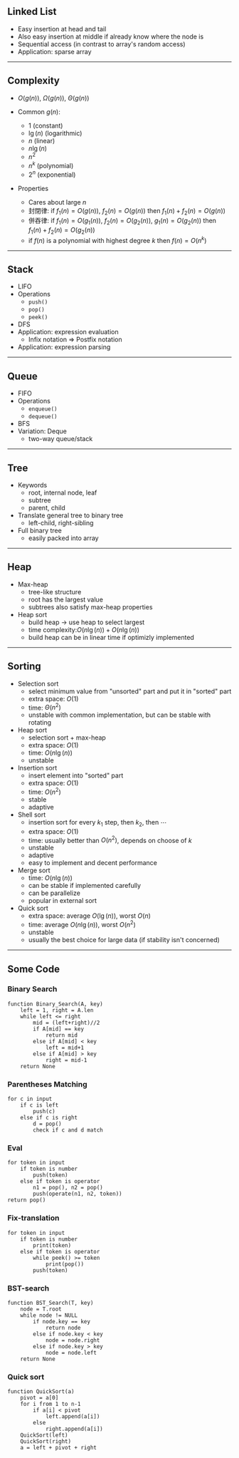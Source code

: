## Linked List

- Easy insertion at head and tail
- Also easy insertion at middle if already know where the node is
- Sequential access (in contrast to array's random access)
- Application: sparse array

---

## Complexity

- $O(g(n))$, $\Omega(g(n))$, $\Theta(g(n))$ 
- Common $g(n)$:
  - $1$ (constant)
  - $\lg(n)$ (logarithmic)
  - $n$ (linear)
  - $n\lg(n)$
  - $n^2$
  - $n^k$ (polynomial)
  - $2^n$ (exponential)

- Properties
  - Cares about large $n$
  - 封閉律: if $f_1(n)=O(g(n)),\ f_2(n)=O(g(n))$ then $f_1(n)+f_2(n)=O(g(n))$
  - 併吞律: if $f_1(n)=O(g_1(n)),\ f_2(n)=O(g_2(n)),\ g_1(n)=O(g_2(n))$ then $f_1(n)+f_2(n)=O(g_2(n))$
  - if $f(n)$ is a polynomial with highest degree $k$ then $f(n)=O(n^k)$

---

## Stack

- LIFO
- Operations
  - `push()`
  - `pop()`
  - `peek()`
- DFS
- Application: expression evaluation
  - Infix notation $\Rightarrow$ Postfix notation
- Application: expression parsing

---

## Queue

- FIFO
- Operations
  - `enqueue()`
  - `dequeue()`
- BFS
- Variation: Deque
  - two-way queue/stack

---

## Tree

- Keywords
  - root, internal node, leaf
  - subtree
  - parent, child
- Translate general tree to binary tree
  - left-child, right-sibling
- Full binary tree
  - easily packed into array

---

## Heap

- Max-heap
  - tree-like structure
  - root has the largest value
  - subtrees also satisfy max-heap properties
- Heap sort
  - build heap $\rightarrow$ use heap to select largest
  - time complexity:$O(n\lg(n))+O(n\lg(n))$
  - build heap can be in linear time if optimizly implemented

---

## Sorting

- Selection sort
  - select minimum value from "unsorted" part and put it in "sorted" part
  - extra space: $O(1)$
  - time: $\Theta(n^2)$
  - unstable with common implementation, but can be stable with rotating
- Heap sort
  - selection sort + max-heap
  - extra space: $O(1)$
  - time: $O(n\lg(n))$
  - unstable
- Insertion sort
  - insert element into "sorted" part
  - extra space: $O(1)$
  - time: $O(n^2)$
  - stable
  - adaptive
- Shell sort
  - insertion sort for every $k_1$ step, then $k_2$, then $\cdots$
  - extra space: $O(1)$
  - time: usually better than $O(n^2)$, depends on choose of $k$
  - unstable
  - adaptive
  - easy to implement and decent performance
- Merge sort
  - time: $O(n\lg(n))$
  - can be stable if implemented carefully
  - can be parallelize
  - popular in external sort
- Quick sort
  - extra space: average $O(\lg(n))$, worst $O(n)$
  - time: average $O(n\lg(n))$, worst $O(n^2)$
  - unstable
  - usually the best choice for large data (if stability isn't concerned)

---

## Some Code

### Binary Search

```pseudocode
function Binary_Search(A, key)
	left = 1, right = A.len
	while left <= right
		mid = (left+right)//2
		if A[mid] == key
			return mid
		else if A[mid] < key
			left = mid+1
		else if A[mid] > key
			right = mid-1
	return None
```

### Parentheses Matching

```pseudocode
for c in input
	if c is left
		push(c)
	else if c is right
		d = pop()
		check if c and d match
```

### Eval

```pseudocode
for token in input
	if token is number
		push(token)
	else if token is operator
		n1 = pop(), n2 = pop()
		push(operate(n1, n2, token))
return pop()
```

### Fix-translation

```pseudocode
for token in input
	if token is number
		print(token)
	else if token is operator
		while peek() >= token
			print(pop())
		push(token)
```

### BST-search

```pseudocode
function BST_Search(T, key)
	node = T.root
	while node != NULL
		if node.key == key
			return node
		else if node.key < key
			node = node.right
		else if node.key > key
			node = node.left
	return None
```

### Quick sort

```pseudocode
function QuickSort(a)
	pivot = a[0]
	for i from 1 to n-1
		if a[i] < pivot
			left.append(a[i])
		else
			right.append(a[i])
	QuickSort(left)
	QuickSort(right)
	a = left + pivot + right
```

